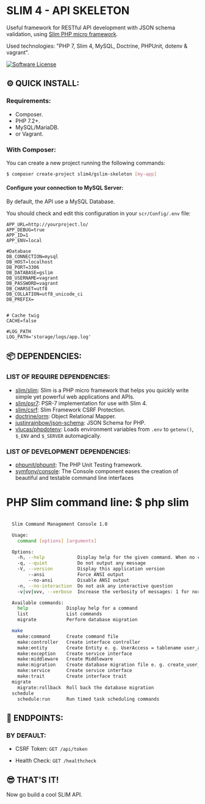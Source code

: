 # SLIM 4 - API SKELETON

Useful framework for RESTful API development with JSON schema validation, using [Slim PHP micro framework](https://www.slimframework.com).

Used technologies: "PHP 7, Slim 4, MySQL, Doctrine, PHPUnit, dotenv & vagrant".

[![Software License][ico-license]](LICENSE.md)


[ico-license]: https://img.shields.io/badge/license-MIT-brightgreen.svg?style=flat


## :gear: QUICK INSTALL:

### Requirements:

- Composer.
- PHP 7.2+.
- MySQL/MariaDB.
- or Vagrant.


### With Composer:

You can create a new project running the following commands:

```bash
$ composer create-project slim4/gslim-skeleton [my-app]
```


#### Configure your connection to MySQL Server:

By default, the API use a MySQL Database.

You should check and edit this configuration in your `scr/Config/.env` file:

```
APP_URL=http://yourproject.lo/
APP_DEBUG=true
APP_ID=1
APP_ENV=local

#Database
DB_CONNECTION=mysql
DB_HOST=localhost
DB_PORT=3306
DB_DATABASE=gslim
DB_USERNAME=vagrant
DB_PASSWORD=vagrant
DB_CHARSET=utf8
DB_COLLATION=utf8_unicode_ci
DB_PREFIX=


# Cache twig
CACHE=false

#LOG_PATH
LOG_PATH='storage/logs/app.log'
```

## :package: DEPENDENCIES:

### LIST OF REQUIRE DEPENDENCIES:

- [slim/slim](https://github.com/slimphp/Slim): Slim is a PHP micro framework that helps you quickly write simple yet powerful web applications and APIs.
- [slim/psr7](https://github.com/slimphp/Slim-Psr7): PSR-7 implementation for use with Slim 4.
- [slim/csrf](https://github.com/slimphp/Slim-Psr7): Slim Framework CSRF Protection.
- [doctrine/orm](https://www.doctrine-project.org/projects/orm.html): Object Relational Mapper.
- [justinrainbow/json-schema](https://github.com/justinrainbow/json-schema): JSON Schema for PHP.
- [vlucas/phpdotenv](https://github.com/vlucas/phpdotenv): Loads environment variables from `.env` to `getenv()`, `$_ENV` and `$_SERVER` automagically.

### LIST OF DEVELOPMENT DEPENDENCIES:

- [phpunit/phpunit](https://github.com/sebastianbergmann/phpunit): The PHP Unit Testing framework.
- [symfony/console](https://github.com/symfony/console): The Console component eases the creation of beautiful and testable command line interfaces


# PHP Slim command line: $ php slim

```bash

  Slim Command Management Console 1.0

  Usage:
    command [options] [arguments]

  Options:
    -h, --help            Display help for the given command. When no command is given display help for the list command
    -q, --quiet           Do not output any message
    -V, --version         Display this application version
        --ansi            Force ANSI output
        --no-ansi         Disable ANSI output
    -n, --no-interaction  Do not ask any interactive question
    -v|vv|vvv, --verbose  Increase the verbosity of messages: 1 for normal output, 2 for more verbose output and 3 for debug

  Available commands:
    help              Display help for a command
    list              List commands
    migrate           Perform database migration

  make
    make:command      Create command file
    make:controller   Create interface controller
    make:entity       Create Entity e. g. UserAccess = tablename user_access
    make:exception    Create service interface
    make:middleware   Create Middleware
    make:migration    Create database migration file e. g. create_user_access_table / update_user_access_table
    make:service      Create service interface
    make:trait        Create interface trait
  migrate
    migrate:rollback  Roll back the database migration
  schedule
    schedule:run      Run timed task scheduling commands
```

## :bookmark: ENDPOINTS:

### BY DEFAULT:

- CSRF Token: `GET /api/token`

- Health Check: `GET /healthcheck`


## :sunglasses: THAT'S IT!

Now go build a cool SLIM API.
